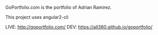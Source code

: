 GoPortfolio.com is the portfolio of Adrian Ramirez.

This project uses angular2-cli

LIVE: http://goportfolio.com/
DEV: https://all360.github.io/goportfolio/
